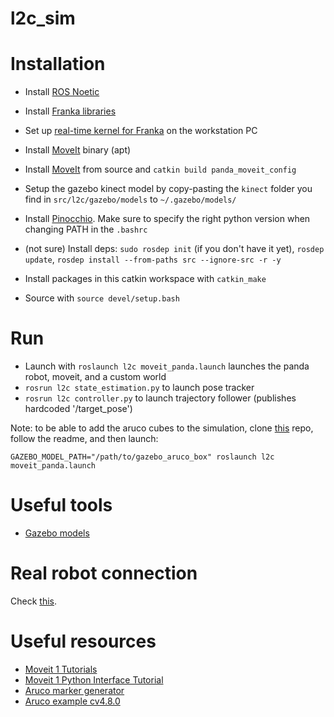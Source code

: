 # l2c_sim
# Installation
- Install [ROS Noetic](https://wiki.ros.org/noetic/Installation/Ubuntu)
- Install [Franka libraries](https://frankaemika.github.io/docs/installation_linux.html)
- Set up [real-time kernel for Franka](https://frankaemika.github.io/docs/installation_linux.html#setting-up-the-real-time-kernel) on the workstation PC
- Install [MoveIt](https://moveit.ros.org/install/) binary (apt)
- Install [MoveIt](https://moveit.ros.org/install/source/) from source and `catkin build panda_moveit_config`
- Setup the gazebo kinect model by copy-pasting the `kinect` folder you find in `src/l2c/gazebo/models` to `~/.gazebo/models/`
- Install [Pinocchio](https://stack-of-tasks.github.io/pinocchio/download.html). Make sure to specify the right python version when changing PATH in the `.bashrc`

- (not sure) Install deps: `sudo rosdep init` (if you don't have it yet), `rosdep update`, `rosdep install --from-paths src --ignore-src -r -y`
- Install packages in this catkin workspace with `catkin_make`
- Source with `source devel/setup.bash`

# Run
- Launch with `roslaunch l2c moveit_panda.launch` launches the panda robot, moveit, and a custom world
- `rosrun l2c state_estimation.py` to launch pose tracker
- `rosrun l2c controller.py` to launch trajectory follower (publishes hardcoded '/target_pose')

Note: to be able to add the aruco cubes to the simulation, clone [this](https://github.com/antonioarbues/gazebo_aruco_box) repo, follow the readme, and then launch:
```
GAZEBO_MODEL_PATH="/path/to/gazebo_aruco_box" roslaunch l2c moveit_panda.launch
```

# Useful tools
- [Gazebo models](https://github.com/osrf/gazebo_models?tab=readme-ov-file)

# Real robot connection
Check [this](https://frankaemika.github.io/docs/getting_started.html).

# Useful resources
- [Moveit 1 Tutorials](https://ros-planning.github.io/moveit_tutorials/doc/getting_started/getting_started.html)
- [Moveit 1 Python Interface Tutorial](https://ros-planning.github.io/moveit_tutorials/doc/move_group_python_interface/move_group_python_interface_tutorial.html)
- [Aruco marker generator](https://chev.me/arucogen/)
- [Aruco example cv4.8.0](https://github.com/Menginventor/aruco_example_cv_4.8.0/tree/main)
